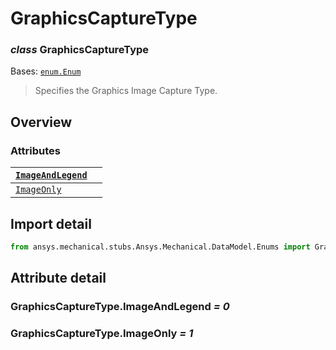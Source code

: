 # GraphicsCaptureType

### *class* GraphicsCaptureType

Bases: [`enum.Enum`](https://docs.python.org/3/library/enum.html#enum.Enum)

> Specifies the Graphics Image Capture Type.

> <!-- !! processed by numpydoc !! -->

## Overview

### Attributes

| [`ImageAndLegend`](#GraphicsCaptureType.ImageAndLegend)   |    |
|-----------------------------------------------------------|----|
| [`ImageOnly`](#GraphicsCaptureType.ImageOnly)             |    |

## Import detail

```python
from ansys.mechanical.stubs.Ansys.Mechanical.DataModel.Enums import GraphicsCaptureType
```

## Attribute detail

### GraphicsCaptureType.ImageAndLegend *= 0*

### GraphicsCaptureType.ImageOnly *= 1*
